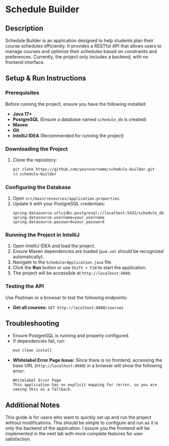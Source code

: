 # Schedule Builder

## Description
Schedule Builder is an application designed to help students plan their course schedules efficiently. It provides a RESTful API that allows users to manage courses and optimize their schedules based on constraints and preferences. Currently, the project only includes a backend, with no frontend interface.

## Setup & Run Instructions

### Prerequisites
Before running the project, ensure you have the following installed:
- **Java 17+**
- **PostgreSQL** (Ensure a database named `schedule_db` is created)
- **Maven**
- **Git**
- **IntelliJ IDEA** (Recommended for running the project)

### Downloading the Project
1. Clone the repository:
   ```sh
   git clone https://github.com/yourusername/schedule-builder.git
   cd schedule-builder
   ```

### Configuring the Database
1. Open `src/main/resources/application.properties`.
2. Update it with your PostgreSQL credentials:
   ```properties
   spring.datasource.url=jdbc:postgresql://localhost:5432/schedule_db
   spring.datasource.username=your_username
   spring.datasource.password=your_password
   ```

### Running the Project in IntelliJ
1. Open IntelliJ IDEA and load the project.
2. Ensure Maven dependencies are loaded (`pom.xml` should be recognized automatically).
3. Navigate to the `SchedulerApplication.java` file.
4. Click the **Run** button or use `Shift + F10` to start the application.
5. The project will be accessible at `http://localhost:8080`.

### Testing the API
Use Postman or a browser to test the following endpoints:
- **Get all courses:** `GET http://localhost:8080/courses`

## Troubleshooting
- Ensure PostgreSQL is running and properly configured.
- If dependencies fail, run:
  ```sh
  mvn clean install
  ```
- **Whitelabel Error Page Issue:** Since there is no frontend, accessing the base URL (`http://localhost:8080`) in a browser will show the following error:
  ```
  Whitelabel Error Page
  This application has no explicit mapping for /error, so you are seeing this as a fallback.
  ```
  

## Additional Notes
This guide is for users who want to quickly set up and run the project without modifications. This should be simple to configure and run as it is only the backend of the appilcation. I assure you the frontend will be implemented in the next lab with more complete features for user satisfaction.

